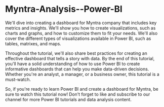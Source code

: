 # Myntra-Analysis--Power-BI
We'll dive into creating a dashboard for Myntra company that includes key metrics and insights. We'll show you how to create visualizations, such as charts and graphs, and how to customize them to fit your needs. 
We'll also cover the different types of visualizations available in Power BI, such as tables, matrixes, and maps.

Throughout the tutorial, we'll also share best practices for creating an effective dashboard that tells a story with data. By the end of this tutorial, you'll have a solid understanding of how to use Power BI to create informative dashboards that can help you make data-driven decisions. Whether you're an analyst, a manager, or a business owner, this tutorial is a must-watch.

So, if you're ready to learn Power BI and create a dashboard for Myntra, be sure to watch this tutorial now! Don't forget to like and subscribe to our channel for more Power BI tutorials and data analysis content.


